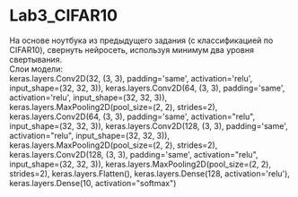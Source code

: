 # Lab3_CIFAR10
На основе ноутбука из предыдущего задания (с классификацией по CIFAR10), свернуть нейросеть, используя минимум два уровня свертывания.  
Слои модели:  
keras.layers.Conv2D(32, (3, 3), padding='same', activation='relu', input_shape=(32, 32, 3)),
    keras.layers.Conv2D(64, (3, 3), padding='same', activation='relu', input_shape=(32, 32, 3)),
    keras.layers.MaxPooling2D(pool_size=(2, 2), strides=2),
    keras.layers.Conv2D(64, (3, 3), padding='same', activation="relu", input_shape=(32, 32, 3)),
    keras.layers.Conv2D(128, (3, 3), padding='same', activation="relu", input_shape=(32, 32, 3)),
    keras.layers.MaxPooling2D(pool_size=(2, 2), strides=2),
    keras.layers.Conv2D(128, (3, 3), padding='same', activation="relu", input_shape=(32, 32, 3)),
    keras.layers.MaxPooling2D(pool_size=(2, 2), strides=2),
    keras.layers.Flatten(),
    keras.layers.Dense(128, activation='relu'),
    keras.layers.Dense(10, activation="softmax")
